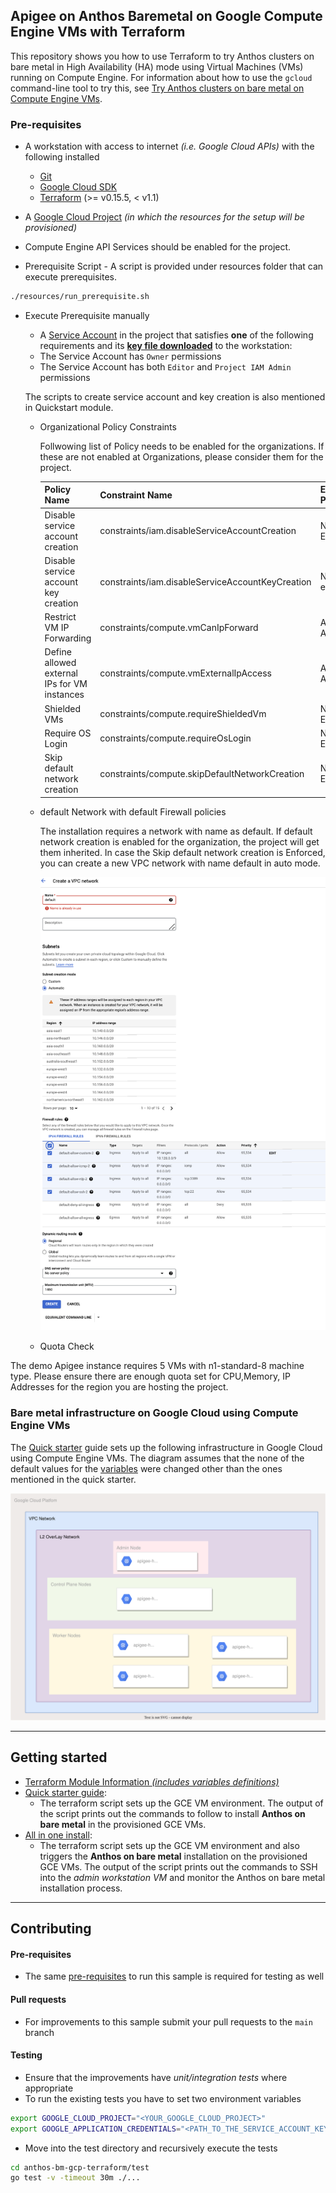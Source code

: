 
## Apigee on Anthos Baremetal on Google Compute Engine VMs with Terraform

This repository shows you how to use Terraform to try Anthos clusters on bare metal in High Availability (HA) mode using Virtual Machines (VMs) running on Compute Engine. For information about how to use the `gcloud` command-line tool to try this, see [Try Anthos clusters on bare metal on Compute Engine VMs](https://cloud.google.com/anthos/clusters/docs/bare-metal/1.6/try/gce-vms).

### Pre-requisites

- A workstation with access to internet _(i.e. Google Cloud APIs)_ with the following installed
  - [Git](https://www.atlassian.com/git/tutorials/install-git)
  - [Google Cloud SDK](https://cloud.google.com/sdk/docs/install)
  - [Terraform](https://learn.hashicorp.com/tutorials/terraform/install-cli) (>= v0.15.5, < v1.1)

- A [Google Cloud Project](https://console.cloud.google.com/cloud-resource-manager?_ga=2.187862184.1029435410.1614837439-1338907320.1614299892) _(in which the resources for the setup will be provisioned)_

- Compute Engine API Services should be enabled for the project.

- Prerequisite Script - A script is provided under resources folder that can execute  prerequisites. 
```bash
./resources/run_prerequisite.sh
```

- Execute Prerequisite manually 

    * A [Service Account](https://cloud.google.com/iam/docs/creating-managing-service-accounts) in the project that satisfies **one** of the following requirements and its **[key file downloaded](docs/create_sa_key.md)** to the workstation:
  - The Service Account has `Owner` permissions
  - The Service Account has both `Editor` and `Project IAM Admin` permissions
 
  The scripts to create service account and key creation is also mentioned in Quickstart module. 
 
    * Organizational Policy Constraints 
 
      Follwowing list of Policy needs to be enabled for the organizations. If these are not enabled at Organizations, please consider them for the project.

      |  Policy Name                                 | Constraint Name                                   | Effective Polciy |
      |  ------------------------------------------- | ------------------------------------------------- | ---------------- |
      | Disable service account creation             | constraints/iam.disableServiceAccountCreation	   | Not Enforced     |
      | Disable service account key creation         | constraints/iam.disableServiceAccountKeyCreation	 | Not enforced     |
      | Restrict VM IP Forwarding                    | constraints/compute.vmCanIpForward	               | Allowed All      | 
      | Define allowed external IPs for VM instances | constraints/compute.vmExternalIpAccess	           | Allowed All      |
      | Shielded VMs                                 | constraints/compute.requireShieldedVm	           | Not Enforced     |
      | Require OS Login                             | constraints/compute.requireOsLogin	               | Not Enforced     |
      | Skip default network creation                | constraints/compute.skipDefaultNetworkCreation	   | Not Enforced     |


    * default Network with default Firewall policies 

      The installation requires a network with name as default. If default network creation is enabled for the organization, the project will get them inherited. In case the  Skip default network creation is Enforced, you can create a new VPC network with name default in auto mode. 

      ![Default Network](docs/images/default_network.png)

    * Quota Check 

The demo Apigee instance requires 5 VMs with n1-standard-8 machine type. Please ensure there are enough quota set for CPU,Memory, IP Addresses for the region you are hosting the project.



### Bare metal infrastructure on Google Cloud using Compute Engine VMs

The [Quick starter](docs/quickstart.md) guide sets up the following infrastructure in Google Cloud using Compute Engine VMs. The diagram assumes that the none of the default values for the [variables](variables.tf) were changed other than the ones mentioned in the quick starter.

![Bare metal infrastructure on Google Cloud using Compute Engine VMs](docs/images/abm_gcp_infra.svg)

---
## Getting started

- [Terraform Module Information _(includes variables definitions)_](docs/variables.md)
- [Quick starter guide](docs/quickstart.md):
    - The terraform script sets up the GCE VM environment. The output of the script prints out the commands to follow to install **Anthos on bare metal** in the provisioned GCE VMs.
- [All in one install](docs/one_click_install.md):
    - The terraform script sets up the GCE VM environment and also triggers the **Anthos on bare metal** installation on the provisioned GCE VMs. The output of the script prints out the commands to SSH into the *admin workstation VM* and monitor the Anthos on bare metal installation process.


---
## Contributing

#### Pre-requisites
- The same [pre-requisites](#pre-requisites) to run this sample is required for testing as well

#### Pull requests
- For improvements to this sample submit your pull requests to the `main` branch

#### Testing
- Ensure that the improvements have _unit/integration tests_ where appropriate
- To run the existing tests you have to set two environment variables
```bash
export GOOGLE_CLOUD_PROJECT="<YOUR_GOOGLE_CLOUD_PROJECT>"
export GOOGLE_APPLICATION_CREDENTIALS="<PATH_TO_THE_SERVICE_ACCOUNT_KEY_FILE>"
```
- Move into the test directory and recursively execute the tests
```bash
cd anthos-bm-gcp-terraform/test
go test -v -timeout 30m ./...
```
